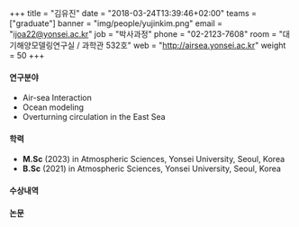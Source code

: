 +++
title = "김유진"
date = "2018-03-24T13:39:46+02:00"
teams = ["graduate"]
banner = "img/people/yujinkim.png"
email = "ijoa22@yonsei.ac.kr"
job = "박사과정"
phone = "02-2123-7608"
room = "대기해양모델링연구실 / 과학관 532호"
web = "http://airsea.yonsei.ac.kr"
weight = 50
+++

#### 연구분야
+ Air-sea Interaction
+ Ocean modeling
+ Overturning circulation in the East Sea 


#### 학력
+ **M.Sc** (2023) in Atmospheric Sciences, Yonsei University, Seoul, Korea
+ **B.Sc** (2021) in Atmospheric Sciences, Yonsei University, Seoul, Korea



#### 수상내역


#### 논문
